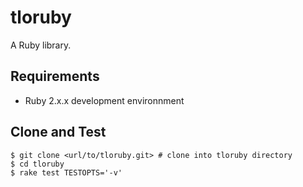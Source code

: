 # tloruby

A Ruby library.

## Requirements

* Ruby 2.x.x development environnment

## Clone and Test

```
$ git clone <url/to/tloruby.git> # clone into tloruby directory
$ cd tloruby
$ rake test TESTOPTS='-v'
```
